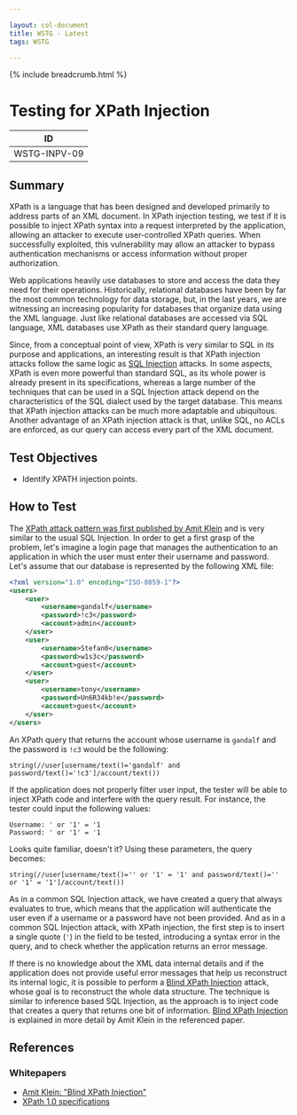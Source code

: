 ```yaml
---

layout: col-document
title: WSTG - Latest
tags: WSTG

---
```


{% include breadcrumb.html %}
# Testing for XPath Injection

|ID          |
|------------|
|WSTG-INPV-09|

## Summary

XPath is a language that has been designed and developed primarily to address parts of an XML document. In XPath injection testing, we test if it is possible to inject XPath syntax into a request interpreted by the application, allowing an attacker to execute user-controlled XPath queries. When successfully exploited, this vulnerability may allow an attacker to bypass authentication mechanisms or access information without proper authorization.

Web applications heavily use databases to store and access the data they need for their operations. Historically, relational databases have been by far the most common technology for data storage, but, in the last years, we are witnessing an increasing popularity for databases that organize data using the XML language. Just like relational databases are accessed via SQL language, XML databases use XPath as their standard query language.

Since, from a conceptual point of view, XPath is very similar to SQL in its purpose and applications, an interesting result is that XPath injection attacks follow the same logic as [SQL Injection](https://owasp.org/www-community/attacks/SQL_Injection) attacks. In some aspects, XPath is even more powerful than standard SQL, as its whole power is already present in its specifications, whereas a large number of the techniques that can be used in a SQL Injection attack depend on the characteristics of the SQL dialect used by the target database. This means that XPath injection attacks can be much more adaptable and ubiquitous. Another advantage of an XPath injection attack is that, unlike SQL, no ACLs are enforced, as our query can access every part of the XML document.

## Test Objectives

- Identify XPATH injection points.

## How to Test

The [XPath attack pattern was first published by Amit Klein](https://dl.packetstormsecurity.net/papers/bypass/Blind_XPath_Injection_20040518.pdf) and is very similar to the usual SQL Injection. In order to get a first grasp of the problem, let's imagine a login page that manages the authentication to an application in which the user must enter their username and password. Let's assume that our database is represented by the following XML file:

```xml
<?xml version="1.0" encoding="ISO-8859-1"?>
<users>
    <user>
        <username>gandalf</username>
        <password>!c3</password>
        <account>admin</account>
    </user>
    <user>
        <username>Stefan0</username>
        <password>w1s3c</password>
        <account>guest</account>
    </user>
    <user>
        <username>tony</username>
        <password>Un6R34kb!e</password>
        <account>guest</account>
    </user>
</users>
```

An XPath query that returns the account whose username is `gandalf` and the password is `!c3` would be the following:

`string(//user[username/text()='gandalf' and password/text()='!c3']/account/text())`

If the application does not properly filter user input, the tester will be able to inject XPath code and interfere with the query result. For instance, the tester could input the following values:

```text
Username: ' or '1' = '1
Password: ' or '1' = '1
```

Looks quite familiar, doesn't it? Using these parameters, the query becomes:

`string(//user[username/text()='' or '1' = '1' and password/text()='' or '1' = '1']/account/text())`

As in a common SQL Injection attack, we have created a query that always evaluates to true, which means that the application will authenticate the user even if a username or a password have not been provided. And as in a common SQL Injection attack, with XPath injection, the first step is to insert a single quote (`'`) in the field to be tested, introducing a syntax error in the query, and to check whether the application returns an error message.

If there is no knowledge about the XML data internal details and if the application does not provide useful error messages that help us reconstruct its internal logic, it is possible to perform a [Blind XPath Injection](https://owasp.org/www-community/attacks/Blind_XPath_Injection) attack, whose goal is to reconstruct the whole data structure. The technique is similar to inference based SQL Injection, as the approach is to inject code that creates a query that returns one bit of information. [Blind XPath Injection](https://owasp.org/www-community/attacks/Blind_XPath_Injection) is explained in more detail by Amit Klein in the referenced paper.

## References

### Whitepapers

- [Amit Klein: "Blind XPath Injection"](https://dl.packetstormsecurity.net/papers/bypass/Blind_XPath_Injection_20040518.pdf)
- [XPath 1.0 specifications](https://www.w3.org/TR/1999/REC-xpath-19991116/)
